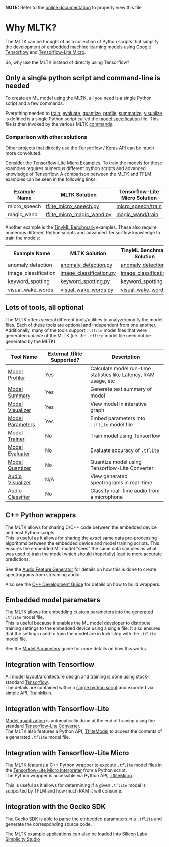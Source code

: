 __NOTE:__ Refer to the [online documentation](https://siliconlabs.github.io/mltk) to properly view this file
# Why MLTK?

The MLTK can be thought of as a collection of Python scripts that simplify the development of embedded machine learning models
using [Google Tensorflow](https://www.tensorflow.org/) and [Tensorflow-Lite Micro](https://github.com/tensorflow/tflite-micro).

So, why use the MLTK instead of directly using Tensorflow?


## Only a single python script and command-line is needed

To create an ML model using the MLTK, all you need is a single Python script and a few commands.

Everything needed to [train](./guides/model_training.md), [evaluate](./guides/model_evaluation.md), [quantize](./guides/model_quantization.md), [profile](./guides/model_profiler.md), [summarize](./guides/model_summary.md), [visualize](./guides/model_visualizer.md) 
is defined is a single Python script called the [model specification](./guides/model_specification.md) file. This file is then invoked by the various MLTK [commands](./command_line.md).


### Comparison with other solutions

Other projects that directly use the [Tensorflow / Keras API](https://www.tensorflow.org/api_docs/python/tf/keras) can be much more convoluted.

Consider the [Tensorflow-Lite Micro Examples](https://github.com/tensorflow/tflite-micro/tree/main/tensorflow/lite/micro/examples). To train the models for these examples requires numerous different python scripts and advanced knowledge of Tensorflow. A comparison between the MLTK and TFLM examples can be seen in the following links:

| Example Name | MLTK Solution                                                                                                                     | Tensorflow-Lite Micro Solution                                                                                               |
| ------------ | --------------------------------------------------------------------------------------------------------------------------------- | ---------------------------------------------------------------------------------------------------------------------------- |
| micro_speech | [tflite_micro_speech.py](https://github.com/siliconlabs/mltk/blob/master/mltk/models/tflite_micro/tflite_micro_speech.py)         | [micro_speech/train](https://github.com/tensorflow/tflite-micro/tree/main/tensorflow/lite/micro/examples/micro_speech/train) |
| magic_wand   | [tflite_micro_magic_wand.py](https://github.com/siliconlabs/mltk/blob/master/mltk/models/tflite_micro/tflite_micro_magic_wand.py) | [magic_wand/train](https://github.com/tensorflow/tflite-micro/tree/main/tensorflow/lite/micro/examples/magic_wand/train)     |



Another example is the [TinyML Benchmark](https://github.com/mlcommons/tiny/tree/master/benchmark) examples. These also require numerous different Python scripts and advanced Tensorflow knowledge to train the models:


| Example Name         | MLTK Solution                                                                                                         | TinyML Benchmark Solution                                                                                     |
| -------------------- | --------------------------------------------------------------------------------------------------------------------- | ------------------------------------------------------------------------------------------------------------- |
| anomaly_detection    | [anomaly_detection.py](https://github.com/siliconlabs/mltk/blob/master/mltk/models/tinyml/anomaly_detection.py)       | [anomaly_detection](https://github.com/mlcommons/tiny/tree/master/benchmark/training/anomaly_detection)       |
| image_classification | [image_classification.py](https://github.com/siliconlabs/mltk/blob/master/mltk/models/tinyml/image_classification.py) | [image_classification](https://github.com/mlcommons/tiny/tree/master/benchmark/training/image_classification) |
| keyword_spotting     | [keyword_spotting.py](https://github.com/siliconlabs/mltk/blob/master/mltk/models/tinyml/keyword_spotting.py)         | [keyword_spotting](https://github.com/mlcommons/tiny/tree/master/benchmark/training/keyword_spotting)         |
| visual_wake_words    | [visual_wake_words.py](https://github.com/siliconlabs/mltk/blob/master/mltk/models/tinyml/visual_wake_words.py)       | [visual_wake_words](https://github.com/mlcommons/tiny/tree/master/benchmark/training/visual_wake_words)       |



## Lots of tools, all optional

The MLTK offers several different tools/utilities to analyze/modify the model files. Each of these tools are optional and independent from one another.
Additionally, many of the tools support `.tflite` model files that were generated _outside_ of the MLTK (i.e. the `.tflite` model file need not be generated by the MLTK).


| Tool Name                                                                   | External .tflite Supported? | Description                                                      |
| --------------------------------------------------------------------------- | --------------------------- | ---------------------------------------------------------------- |
| [Model Profiler](https://siliconlabs.github.io/mltk/docs/guides/model_profiler.html)                                | Yes                         | Calculate model run-time statistics like Latency, RAM usage, etc |
| [Model Summary](https://siliconlabs.github.io/mltk/docs/guides/model_summary.html)                                  | Yes                         | Generate text summary of model                                   |
| [Model Visualizer](https://siliconlabs.github.io/mltk/docs/guides/model_visualizer.html)                            | Yes                         | View model in interative graph                                   |
| [Model Parameters](https://siliconlabs.github.io/mltk/docs/guides/model_parameters.html)                            | Yes                         | Embed parameters into `.tflite` model file                       |
| [Model Trainer](https://siliconlabs.github.io/mltk/docs/guides/model_training.html)                                 | No                          | Train model using Tensorflow                                     |
| [Model Evaluater](https://siliconlabs.github.io/mltk/docs/guides/model_evaluation.html)                             | No                          | Evaluate accuracy of `.tflite`                                   |
| [Model Quantizer](https://siliconlabs.github.io/mltk/docs/guides/model_quantization.html)                           | No                          | Quantize model using Tensorflow-Lite Converter                   |
| [Audio Visualizer](https://siliconlabs.github.io/mltk/docs/audio/audio_utilities.html#audio-visualization-utility)  | N/A                         | View generated spectrograms in real-time                         |
| [Audio Classifier](https://siliconlabs.github.io/mltk/docs/audio/audio_utilities.html#audio-classification-utility) | No                          | Classify real-time audio from a microphone                       |

## C++ Python wrappers

The MLTK allows for sharing C/C++ code between the embedded device and host Python scripts.  
This is useful as it allows for sharing the _exact_ same data pre-processing algorithms between the embedded device and model training scripts.
This ensures the embedded ML model "sees" the same data samples as what was used to train the model which should (hopefully) lead to more accurate predictions.

See the [Audio Feature Generator](./audio/audio_feature_generator.md) for details on how this is done to create spectrograms from streaming audio.

Also see the [C++ Development Guide](./cpp_development/index.md) for details on how to build wrappers.



## Embedded model parameters

The MLTK allows for embedding custom parameters into the generated `.tflite` model file.  
This is useful because it enables the ML model developer to distribute training settings
to the embedded device using a single file. It also ensures that the settings used to train
the model are in lock-step with the `.tflite` model file.

See the [Model Parameters](./guides/model_parameters.md) guide for more details on how this works.

## Integration with Tensorflow

All model layout/architecture design and training is done using stock-standard [Tensorflow](https://www.tensorflow.org/).  
The details are contained within a [single python script](./guides/model_specification.md) and exported via simple API, [TrainMixin](mltk.core.TrainMixin).


## Integration with Tensorflow-Lite

[Model quantization](./guides/model_quantization.md) is automatically done at the end of training using the standard [Tensorflow-Lite Converter](https://www.tensorflow.org/lite/convert).  
The MLTK also features a Python API, [TfliteModel](mltk.core.TfliteModel) to access the contents of a generated `.tflite` model file.


## Integration with Tensorflow-Lite Micro

The MLTK features a [C++ Python wrapper](https://github.com/siliconlabs/mltk/tree/master/cpp/tflite_micro_wrapper) to execute `.tflite` model files in the [Tensorflow-Lite Micro Interpreter](https://github.com/tensorflow/tflite-micro) from a Python script.  
The Python wrapper is accessible via Python API, [TfliteMicro](mltk.core.tflite_micro.TfliteMicro).

This is useful as it allows for determining if a given `.tflite` model is supported by TFLM and how much RAM it will consume.


## Integration with the Gecko SDK

The [Gecko SDK](https://docs.silabs.com/gecko-platform/latest/machine-learning/tensorflow/overview) is able to parse the [embedded parameters](./guides/model_parameters.md) in
a `.tflite` and generate the corresponding source code.

The MLTK [example applications](./cpp_development/examples/index.md) can also be loaded into Silicon Labs [Simplicity Studio](./cpp_development/simplicity_studio.md)